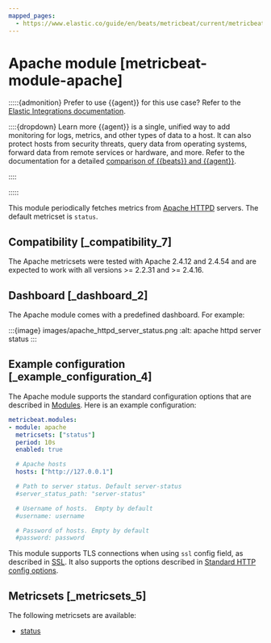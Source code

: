```yaml
---
mapped_pages:
  - https://www.elastic.co/guide/en/beats/metricbeat/current/metricbeat-module-apache.html
---
```


# Apache module [metricbeat-module-apache]

:::::{admonition} Prefer to use {{agent}} for this use case?
Refer to the [Elastic Integrations documentation](integration-docs://reference/apache.md).

::::{dropdown} Learn more
{{agent}} is a single, unified way to add monitoring for logs, metrics, and other types of data to a host. It can also protect hosts from security threats, query data from operating systems, forward data from remote services or hardware, and more. Refer to the documentation for a detailed [comparison of {{beats}} and {{agent}}](docs-content://reference/fleet/index.md).

::::


:::::


This module periodically fetches metrics from [Apache HTTPD](https://httpd.apache.org/) servers. The default metricset is `status`.


## Compatibility [_compatibility_7]

The Apache metricsets were tested with Apache 2.4.12 and 2.4.54 and are expected to work with all versions >= 2.2.31 and >= 2.4.16.


## Dashboard [_dashboard_2]

The Apache module comes with a predefined dashboard. For example:

:::{image} images/apache_httpd_server_status.png
:alt: apache httpd server status
:::


## Example configuration [_example_configuration_4]

The Apache module supports the standard configuration options that are described in [Modules](/reference/metricbeat/configuration-metricbeat.md). Here is an example configuration:

```yaml
metricbeat.modules:
- module: apache
  metricsets: ["status"]
  period: 10s
  enabled: true

  # Apache hosts
  hosts: ["http://127.0.0.1"]

  # Path to server status. Default server-status
  #server_status_path: "server-status"

  # Username of hosts.  Empty by default
  #username: username

  # Password of hosts. Empty by default
  #password: password
```

This module supports TLS connections when using `ssl` config field, as described in [SSL](/reference/metricbeat/configuration-ssl.md). It also supports the options described in [Standard HTTP config options](/reference/metricbeat/configuration-metricbeat.md#module-http-config-options).


## Metricsets [_metricsets_5]

The following metricsets are available:

* [status](/reference/metricbeat/metricbeat-metricset-apache-status.md)


